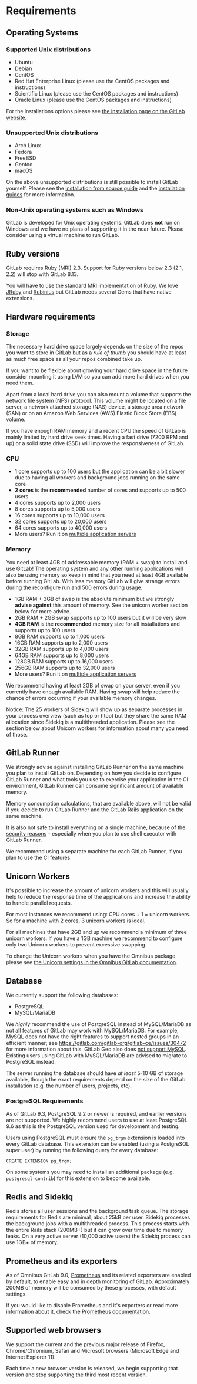 # Requirements

## Operating Systems

### Supported Unix distributions

- Ubuntu
- Debian
- CentOS
- Red Hat Enterprise Linux (please use the CentOS packages and instructions)
- Scientific Linux (please use the CentOS packages and instructions)
- Oracle Linux (please use the CentOS packages and instructions)

For the installations options please see [the installation page on the GitLab website](https://about.gitlab.com/installation/).

### Unsupported Unix distributions

- Arch Linux
- Fedora
- FreeBSD
- Gentoo
- macOS

On the above unsupported distributions is still possible to install GitLab yourself.
Please see the [installation from source guide](installation.md) and the [installation guides](https://about.gitlab.com/installation/) for more information.

### Non-Unix operating systems such as Windows

GitLab is developed for Unix operating systems.
GitLab does **not** run on Windows and we have no plans of supporting it in the near future.
Please consider using a virtual machine to run GitLab.

## Ruby versions

GitLab requires Ruby (MRI) 2.3. Support for Ruby versions below 2.3 (2.1, 2.2) will stop with GitLab 8.13.

You will have to use the standard MRI implementation of Ruby.
We love [JRuby](http://jruby.org/) and [Rubinius](http://rubini.us/) but GitLab
needs several Gems that have native extensions.

## Hardware requirements

### Storage

The necessary hard drive space largely depends on the size of the repos you want to store in GitLab but as a *rule of thumb* you should have at least as much free space as all your repos combined take up.

If you want to be flexible about growing your hard drive space in the future consider mounting it using LVM so you can add more hard drives when you need them.

Apart from a local hard drive you can also mount a volume that supports the network file system (NFS) protocol. This volume might be located on a file server, a network attached storage (NAS) device, a storage area network (SAN) or on an Amazon Web Services (AWS) Elastic Block Store (EBS) volume.

If you have enough RAM memory and a recent CPU the speed of GitLab is mainly limited by hard drive seek times. Having a fast drive (7200 RPM and up) or a solid state drive (SSD) will improve the responsiveness of GitLab.

### CPU

- 1 core supports up to 100 users but the application can be a bit slower due to having all workers and background jobs running on the same core
- **2 cores** is the **recommended** number of cores and supports up to 500 users
- 4 cores supports up to 2,000 users
- 8 cores supports up to 5,000 users
- 16 cores supports up to 10,000 users
- 32 cores supports up to 20,000 users
- 64 cores supports up to 40,000 users
- More users? Run it on [multiple application servers](https://about.gitlab.com/high-availability/)

### Memory

You need at least 4GB of addressable memory (RAM + swap) to install and use GitLab!
The operating system and any other running applications will also be using memory
so keep in mind that you need at least 4GB available before running GitLab. With
less memory GitLab will give strange errors during the reconfigure run and 500
errors during usage.

- 1GB RAM + 3GB of swap is the absolute minimum but we strongly **advise against** this amount of memory. See the unicorn worker section below for more advice.
- 2GB RAM + 2GB swap supports up to 100 users but it will be very slow
- **4GB RAM** is the **recommended** memory size for all installations and supports up to 100 users
- 8GB RAM supports up to 1,000 users
- 16GB RAM supports up to 2,000 users
- 32GB RAM supports up to 4,000 users
- 64GB RAM supports up to 8,000 users
- 128GB RAM supports up to 16,000 users
- 256GB RAM supports up to 32,000 users
- More users? Run it on [multiple application servers](https://about.gitlab.com/high-availability/)

We recommend having at least 2GB of swap on your server, even if you currently have
enough available RAM. Having swap will help reduce the chance of errors occurring
if your available memory changes.

Notice: The 25 workers of Sidekiq will show up as separate processes in your process overview (such as top or htop) but they share the same RAM allocation since Sidekiq is a multithreaded application. Please see the section below about Unicorn workers for information about many you need of those.

## GitLab Runner

We strongly advise against installing GitLab Runner on the same machine you plan
to install GitLab on. Depending on how you decide to configure GitLab Runner and
what tools you use to exercise your application in the CI environment, GitLab
Runner can consume significant amount of available memory.

Memory consumption calculations, that are available above, will not be valid if
you decide to run GitLab Runner and the GitLab Rails application on the same
machine.

It is also not safe to install everything on a single machine, because of the
[security reasons] - especially when you plan to use shell executor with GitLab
Runner.

We recommend using a separate machine for each GitLab Runner, if you plan to
use the CI features.

[security reasons]: https://gitlab.com/gitlab-org/gitlab-ci-multi-runner/blob/master/docs/security/index.md

## Unicorn Workers

It's possible to increase the amount of unicorn workers and this will usually help to reduce the response time of the applications and increase the ability to handle parallel requests.

For most instances we recommend using: CPU cores + 1 = unicorn workers.
So for a machine with 2 cores, 3 unicorn workers is ideal.

For all machines that have 2GB and up we recommend a minimum of three unicorn workers.
If you have a 1GB machine we recommend to configure only two Unicorn workers to prevent excessive swapping.

To change the Unicorn workers when you have the Omnibus package please see [the Unicorn settings in the Omnibus GitLab documentation](https://gitlab.com/gitlab-org/omnibus-gitlab/blob/master/doc/settings/unicorn.md#unicorn-settings).

## Database

We currently support the following databases:

- PostgreSQL
- MySQL/MariaDB

We _highly_ recommend the use of PostgreSQL instead of MySQL/MariaDB as not all
features of GitLab may work with MySQL/MariaDB. For example, MySQL does not have
the right features to support nested groups in an efficient manner; see
<https://gitlab.com/gitlab-org/gitlab-ce/issues/30472> for more information
about this. GitLab Geo also does [not support MySQL](https://docs.gitlab.com/ee/gitlab-geo/database.html#mysql-replication).
Existing users using GitLab with MySQL/MariaDB are advised to
migrate to PostgreSQL instead.

The server running the database should have _at least_ 5-10 GB of storage
available, though the exact requirements depend on the size of the GitLab
installation (e.g. the number of users, projects, etc).

### PostgreSQL Requirements

As of GitLab 9.3, PostgreSQL 9.2 or newer is required, and earlier versions are
not supported. We highly recommend users to use at least PostgreSQL 9.6 as this
is the PostgreSQL version used for development and testing.

Users using PostgreSQL must ensure the `pg_trgm` extension is loaded into every
GitLab database. This extension can be enabled (using a PostgreSQL super user)
by running the following query for every database:

```
CREATE EXTENSION pg_trgm;
```

On some systems you may need to install an additional package (e.g.
`postgresql-contrib`) for this extension to become available.

## Redis and Sidekiq

Redis stores all user sessions and the background task queue.
The storage requirements for Redis are minimal, about 25kB per user.
Sidekiq processes the background jobs with a multithreaded process.
This process starts with the entire Rails stack (200MB+) but it can grow over time due to memory leaks.
On a very active server (10,000 active users) the Sidekiq process can use 1GB+ of memory.

## Prometheus and its exporters

As of Omnibus GitLab 9.0, [Prometheus](https://prometheus.io) and its related
exporters are enabled by default, to enable easy and in depth monitoring of
GitLab. Approximately 200MB of memory will be consumed by these processes, with
default settings.

If you would like to disable Prometheus and it's exporters or read more information
about it, check the [Prometheus documentation](../administration/monitoring/prometheus/index.md).

## Supported web browsers

We support the current and the previous major release of Firefox, Chrome/Chromium, Safari and Microsoft browsers (Microsoft Edge and Internet Explorer 11).

Each time a new browser version is released, we begin supporting that version and stop supporting the third most recent version.
